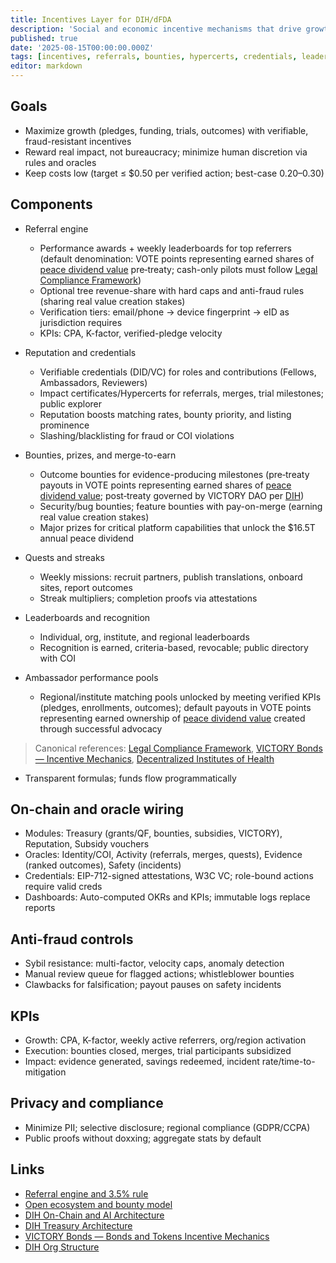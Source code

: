 ```yaml
---
title: Incentives Layer for DIH/dFDA
description: 'Social and economic incentive mechanisms that drive growth, engagement, and funding for the 1% Treaty and decentralized trials, wired to on-chain modules, credentials, and public dashboards.'
published: true
date: '2025-08-15T00:00:00.000Z'
tags: [incentives, referrals, bounties, hypercerts, credentials, leaderboards, dfda, dih]
editor: markdown
---
```


## Goals

- Maximize growth (pledges, funding, trials, outcomes) with verifiable, fraud-resistant incentives
- Reward real impact, not bureaucracy; minimize human discretion via rules and oracles
- Keep costs low (target ≤ $0.50 per verified action; best-case $0.20–$0.30)

## Components

- Referral engine
  - Performance awards + weekly leaderboards for top referrers (default denomination: VOTE points representing earned shares of [peace dividend value](../economic-models/peace-dividend-value-capture.md) pre‑treaty; cash-only pilots must follow [Legal Compliance Framework](./legal-compliance-framework.md))
  - Optional tree revenue-share with hard caps and anti-fraud rules (sharing real value creation stakes)
  - Verification tiers: email/phone → device fingerprint → eID as jurisdiction requires
  - KPIs: CPA, K-factor, verified-pledge velocity

- Reputation and credentials
  - Verifiable credentials (DID/VC) for roles and contributions (Fellows, Ambassadors, Reviewers)
  - Impact certificates/Hypercerts for referrals, merges, trial milestones; public explorer
  - Reputation boosts matching rates, bounty priority, and listing prominence
  - Slashing/blacklisting for fraud or COI violations

- Bounties, prizes, and merge-to-earn
  - Outcome bounties for evidence-producing milestones (pre‑treaty payouts in VOTE points representing earned shares of [peace dividend value](../economic-models/peace-dividend-value-capture.md); post‑treaty governed by VICTORY DAO per [DIH](./1-percent-treaty/decentralized-institutes-of-health.md))
  - Security/bug bounties; feature bounties with pay-on-merge (earning real value creation stakes)
  - Major prizes for critical platform capabilities that unlock the $16.5T annual peace dividend

- Quests and streaks
  - Weekly missions: recruit partners, publish translations, onboard sites, report outcomes
  - Streak multipliers; completion proofs via attestations

- Leaderboards and recognition
  - Individual, org, institute, and regional leaderboards
  - Recognition is earned, criteria-based, revocable; public directory with COI

- Ambassador performance pools
  - Regional/institute matching pools unlocked by meeting verified KPIs (pledges, enrollments, outcomes); default payouts in VOTE points representing earned ownership of [peace dividend value](../economic-models/peace-dividend-value-capture.md) created through successful advocacy

> Canonical references: [Legal Compliance Framework](./legal-compliance-framework.md), [VICTORY Bonds — Incentive Mechanics](./1-percent-treaty/victory-bonds-tokenomics.md), [Decentralized Institutes of Health](./1-percent-treaty/decentralized-institutes-of-health.md)
  - Transparent formulas; funds flow programmatically

## On-chain and oracle wiring

- Modules: Treasury (grants/QF, bounties, subsidies, VICTORY), Reputation, Subsidy vouchers
- Oracles: Identity/COI, Activity (referrals, merges, quests), Evidence (ranked outcomes), Safety (incidents)
- Credentials: EIP-712-signed attestations, W3C VC; role-bound actions require valid creds
- Dashboards: Auto-computed OKRs and KPIs; immutable logs replace reports

## Anti-fraud controls

- Sybil resistance: multi-factor, velocity caps, anomaly detection
- Manual review queue for flagged actions; whistleblower bounties
- Clawbacks for falsification; payout pauses on safety incidents

## KPIs

- Growth: CPA, K-factor, weekly active referrers, org/region activation
- Execution: bounties closed, merges, trial participants subsidized
- Impact: evidence generated, savings redeemed, incident rate/time-to-mitigation

## Privacy and compliance

- Minimize PII; selective disclosure; regional compliance (GDPR/CCPA)
- Public proofs without doxxing; aggregate stats by default

## Links

- [Referral engine and 3.5% rule](./referral-rewards-system.md)
- [Open ecosystem and bounty model](./open-ecosystem-and-bounty-model.md)
- [DIH On-Chain and AI Architecture](../architecture/dih-onchain-architecture.md)
- [DIH Treasury Architecture](../features/treasury/dih-treasury-architecture.md)
- [VICTORY Bonds — Bonds and Tokens Incentive Mechanics](./1-percent-treaty/victory-bonds-tokenomics.md)
- [DIH Org Structure](./1-percent-treaty/dih-org-structure.md)


